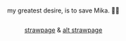 # 

<p align="center">
my greatest desire, is to save Mika. 🍋‍🟩
</p>

<p align="center">
<img src="https://i.imgur.com/fjElQ58.png" alt="" class="center">
</p>

<p align="center">
<a href="https://getoguru.straw.page/">strawpage</a> & <a href="https://sukugos.straw.page/">alt strawpage</a>
</p>
